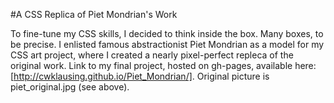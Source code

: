 #A CSS Replica of Piet Mondrian's Work

To fine-tune my CSS skills, I decided to think inside the box. Many boxes, to be precise. I enlisted famous abstractionist Piet Mondrian as a model for my CSS art project, where I created a nearly pixel-perfect repleca of the original work. Link to my final project, hosted on gh-pages, available here: [http://cwklausing.github.io/Piet_Mondrian/]. Original picture is piet_original.jpg (see above).